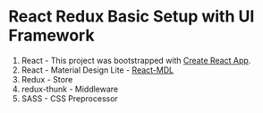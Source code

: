 # React Redux Basic Setup with UI Framework

1. React - This project was bootstrapped with [Create React App](https://github.com/facebook/create-react-app).
2. React - Material Design Lite - [React-MDL](https://github.com/tleunen/react-mdl)
3. Redux - Store
4. redux-thunk - Middleware
5. SASS - CSS Preprocessor